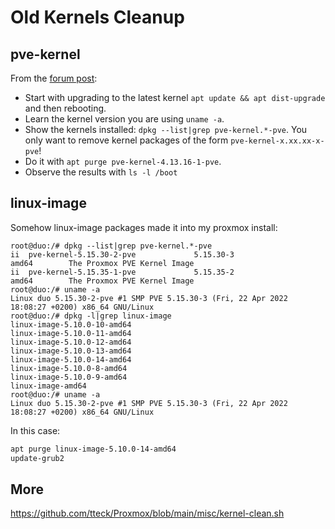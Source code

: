# Old Kernels Cleanup

## pve-kernel

From the [forum
post](https://forum.proxmox.com/threads/clean-old-kernels.42040/#post-204417):

* Start with upgrading to the latest kernel `apt update && apt dist-upgrade` and
then rebooting.
* Learn the kernel version you are using `uname -a`.
* Show the kernels installed:  `dpkg --list|grep pve-kernel.*-pve`.
You only want to remove kernel packages of the form `pve-kernel-x.xx.xx-x-pve`!
* Do it with `apt purge pve-kernel-4.13.16-1-pve`.
* Observe the results with `ls -l /boot`

## linux-image

Somehow linux-image packages made it into my proxmox install:

```
root@duo:/# dpkg --list|grep pve-kernel.*-pve
ii  pve-kernel-5.15.30-2-pve             5.15.30-3                              amd64        The Proxmox PVE Kernel Image
ii  pve-kernel-5.15.35-1-pve             5.15.35-2                              amd64        The Proxmox PVE Kernel Image
root@duo:/# uname -a
Linux duo 5.15.30-2-pve #1 SMP PVE 5.15.30-3 (Fri, 22 Apr 2022 18:08:27 +0200) x86_64 GNU/Linux
root@duo:/# dpkg -l|grep linux-image
linux-image-5.10.0-10-amd64
linux-image-5.10.0-11-amd64
linux-image-5.10.0-12-amd64
linux-image-5.10.0-13-amd64
linux-image-5.10.0-14-amd64
linux-image-5.10.0-8-amd64
linux-image-5.10.0-9-amd64
linux-image-amd64
root@duo:/# uname -a
Linux duo 5.15.30-2-pve #1 SMP PVE 5.15.30-3 (Fri, 22 Apr 2022 18:08:27 +0200) x86_64 GNU/Linux
```

In this case:

```sh
apt purge linux-image-5.10.0-14-amd64
update-grub2
```

## More

https://github.com/tteck/Proxmox/blob/main/misc/kernel-clean.sh
